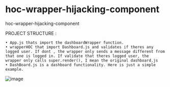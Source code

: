 # hoc-wrapper-hijacking-component
hoc-wrapper-hijacking-component

PROJECT STRUCTURE : 

	• App.js thats import the dashboardWrapper function.
	• wrapperHOC that import Dashboard.js and validates if theres any logged user. If dont , the wrapper only sends a message different from that one is logged in. If validate that theres logged user, the wrapper only calls super.render(), I mean the original dashboard.js
	• DashBoard.js is a dashboard functionality. Here is just a simple example.




![image](https://user-images.githubusercontent.com/14879580/123545408-3d30ae00-d72e-11eb-8834-67d9a8e82312.png)


